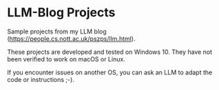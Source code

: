 # LLM-Blog Projects

Sample projects from my LLM blog (https://people.cs.nott.ac.uk/pszps/llm.html).

These projects are developed and tested on Windows 10. They have not been verified to work on macOS or Linux.

If you encounter issues on another OS, you can ask an LLM to adapt the code or instructions ;-).
